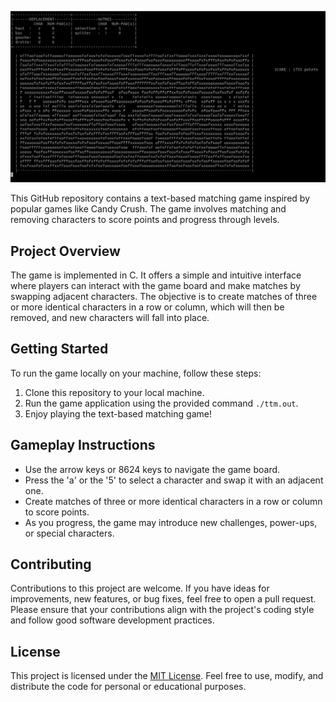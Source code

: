![screenshot](./text-three-match.png)

This GitHub repository contains a text-based matching game inspired by popular games like Candy Crush. The game involves matching and removing characters to score points and progress through levels.

## Project Overview

The game is implemented in C. It offers a simple and intuitive interface where players can interact with the game board and make matches by swapping adjacent characters. The objective is to create matches of three or more identical characters in a row or column, which will then be removed, and new characters will fall into place.

## Getting Started

To run the game locally on your machine, follow these steps:

1. Clone this repository to your local machine.
2. Run the game application using the provided command `./ttm.out`.
3. Enjoy playing the text-based matching game!

## Gameplay Instructions

- Use the arrow keys or 8624 keys to navigate the game board.
- Press the 'a' or the '5' to select a character and swap it with an adjacent one.
- Create matches of three or more identical characters in a row or column to score points.
- As you progress, the game may introduce new challenges, power-ups, or special characters.

## Contributing

Contributions to this project are welcome. If you have ideas for improvements, new features, or bug fixes, feel free to open a pull request. Please ensure that your contributions align with the project's coding style and follow good software development practices.

## License

This project is licensed under the [MIT License](). Feel free to use, modify, and distribute the code for personal or educational purposes.

